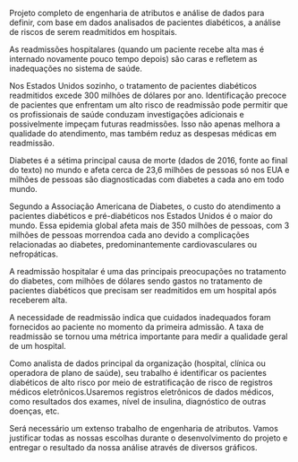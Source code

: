 Projeto completo de engenharia de atributos e análise de dados para definir, com base em dados analisados de pacientes diabéticos, a análise de riscos de serem readmitidos em hospitais.

As readmissões hospitalares (quando um paciente recebe alta mas é internado novamente pouco tempo depois) são caras e refletem as inadequações no sistema de saúde.

Nos Estados Unidos sozinho, o tratamento de pacientes diabéticos readmitidos excede 300 milhões de dólares por ano. Identificação precoce de pacientes que enfrentam um alto risco de readmissão pode permitir que os profissionais de saúde conduzam investigações adicionais e possivelmente impeçam futuras readmissões. Isso não apenas melhora a qualidade do atendimento, mas também reduz as despesas médicas em readmissão.

Diabetes é a sétima principal causa de morte (dados de 2016, fonte ao final do texto) no mundo e afeta cerca de 23,6 milhões de pessoas só nos EUA e milhões de pessoas são diagnosticadas com diabetes a cada ano em todo mundo.

Segundo a Associação Americana de Diabetes, o custo do atendimento a pacientes diabéticos e pré-diabéticos nos Estados Unidos é o maior do mundo. Essa epidemia global afeta mais de 350 milhões de pessoas, com 3 milhões de pessoas morrendoa cada ano devido a complicações relacionadas ao diabetes, predominantemente cardiovasculares ou nefropáticas.

A readmissão hospitalar é uma das principais preocupações no tratamento do diabetes, com milhões de dólares sendo gastos no tratamento de pacientes diabéticos que precisam ser readmitidos em um hospital após receberem alta.

A necessidade de readmissão indica que cuidados inadequados foram fornecidos ao paciente no momento da primeira admissão. A taxa de readmissão se tornou uma métrica importante para medir a qualidade geral de um hospital.

Como analista de dados principal da organização (hospital, clínica ou operadora de plano de saúde), seu trabalho é identificar os pacientes diabéticos de alto risco por meio de estratificação de risco de registros médicos eletrônicos.Usaremos registros eletrônicos de dados médicos, como resultados dos exames, nível de insulina, diagnóstico de outras doenças, etc.

Será necessário um extenso trabalho de engenharia de atributos. Vamos justificar todas as nossas escolhas durante o desenvolvimento do projeto e entregar o resultado da nossa análise através de diversos gráficos.
